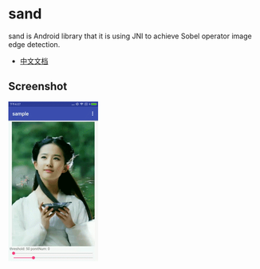 # sand
sand is Android library that it  is using JNI to achieve Sobel operator image edge detection.
* [中文文档](http://www.jianshu.com/p/c7524b0125df)
## Screenshot
![sand](./gif/sand.gif)
